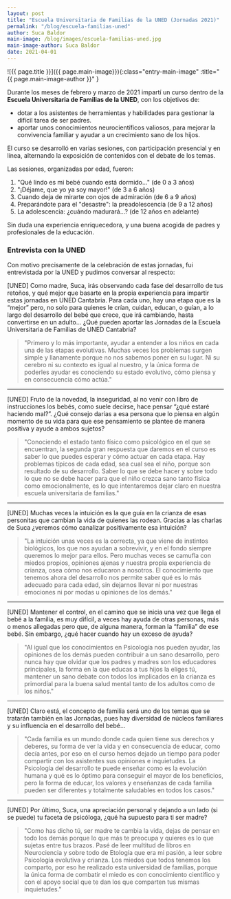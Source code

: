 ```yaml
---
layout: post
title: "Escuela Universitaria de Familias de la UNED (Jornadas 2021)"
permalink: "/blog/escuela-familias-uned"
author: Suca Baldor
main-image: /blog/images/escuela-familias-uned.jpg
main-image-author: Suca Baldor
date: 2021-04-01
---
```


![{{ page.title }}]({{ page.main-image}}){:class="entry-main-image" :title="{{ page.main-image-author }}" }

Durante los meses de febrero y marzo de 2021 impartí un curso dentro de la **Escuela Universitaria de Familias de la UNED**, con los objetivos de:

- dotar a los asistentes de herramientas y habilidades para gestionar la difícil tarea de ser padres.
- aportar unos conocimientos neurocientíficos valiosos, para mejorar la convivencia familiar y ayudar a un crecimiento sano de los hijos.

El curso se desarrolló en varias sesiones, con participación presencial y en línea, alternando la exposición de contenidos con el debate de los temas.

Las sesiones, organizadas por edad, fueron:

1. "Qué lindo es mi bebé cuando está dormido..." (de 0 a 3 años)
2. "¡Déjame, que yo ya soy mayor!" (de 3 a 6 años)
3. Cuando deja de mirarte con ojos de admiración (de 6 a 9 años)
4. Preparándote para el "desastre": la preadolescencia (de 9 a 12 años)
5. La adolescencia: ¿cuándo madurará...? (de 12 años en adelante)

Sin duda una experiencia enriquecedora, y una buena acogida de padres y profesionales de la educación.

<h3>Entrevista con la UNED</h3>

Con motivo precisamente de la celebración de estas jornadas, fui entrevistada por la UNED y pudimos conversar al respecto:

[UNED] Como madre, Suca, irás observando cada fase del desarrollo de tus retoños, y qué mejor que basarte en la propia experiencia para impartir estas jornadas en UNED Cantabria. Para cada uno, hay una etapa que es la “mejor” pero, no solo para quienes le crían, cuidan, educan, o guían, a lo largo del desarrollo del bebé que crece, que irá cambiando, hasta convertirse en un adulto… ¿Qué pueden aportar las Jornadas de la Escuela Universitaria de Familias de UNED Cantabria?

> "Primero y lo más importante, ayudar a entender a los niños en cada una de las etapas evolutivas. Muchas veces los problemas surgen simple y llanamente porque no nos sabemos poner en su lugar. Ni su cerebro ni su contexto es igual al nuestro, y la única forma de poderles ayudar es conociendo su estado evolutivo, cómo piensa y en consecuencia cómo actúa."

---

[UNED] Fruto de la novedad, la inseguridad, al no venir con libro de instrucciones los bebés, como suele decirse, hace pensar “¿qué estaré haciendo mal?”. ¿Qué consejo darías a esa persona que lo piensa en algún momento de su vida para que ese pensamiento se plantee de manera positiva y ayude a ambos sujetos?

> "Conociendo el estado tanto físico como psicológico en el que se encuentran, la segunda gran respuesta que daremos en el curso es saber lo que puedes esperar y cómo actuar en cada etapa. Hay problemas típicos de cada edad, sea cual sea el niño, porque son resultado de su desarrollo. Saber lo que se debe hacer y sobre todo lo que no se debe hacer para que el niño crezca sano tanto física como emocionalmente, es lo que intentaremos dejar claro en nuestra escuela universitaria de familias."

---

[UNED] Muchas veces la intuición es la que guía en la crianza de esas personitas que cambian la vida de quienes las rodean. Gracias a las charlas de Suca ¿veremos cómo canalizar positivamente esa intuición?

> "La intuición unas veces es la correcta, ya que viene de instintos biológicos, los que nos ayudan a sobrevivir, y en el fondo siempre queremos lo mejor para ellos. Pero muchas veces se camufla con miedos propios, opiniones ajenas y nuestra propia experiencia de crianza, osea cómo nos educaron a nosotros. El conocimiento que tenemos ahora del desarrollo nos permite saber qué es lo más adecuado para cada edad, sin dejarnos llevar ni por nuestras emociones ni por modas u opiniones de los demás."

---

[UNED] Mantener el control, en el camino que se inicia una vez que llega el bebé a la familia, es muy difícil, a veces hay ayuda de otras personas, más o menos allegadas pero que, de alguna manera, forman la “familia” de ese bebé. Sin embargo, ¿qué hacer cuando hay un exceso de ayuda?

> "Al igual que los conocimientos en Psicología nos pueden ayudar, las opiniones de los demás pueden contribuir a un sano desarrollo, pero nunca hay que olvidar que los padres y madres son los educadores principales, la forma en la que educas a tus hijos la eliges tú, mantener un sano debate con todos los implicados en la crianza es primordial para la buena salud mental tanto de los adultos como de los niños."

---

[UNED] Claro está, el concepto de familia será uno de los temas que se tratarán también en las Jornadas, pues hay diversidad de núcleos familiares y su influencia en el desarrollo del bebé…

> "Cada familia es un mundo donde cada quien tiene sus derechos y deberes, su forma de ver la vida y en consecuencia de educar, como decía antes, por eso en el curso hemos dejado un tiempo para poder compartir con los asistentes sus opiniones e inquietudes. La Psicología del desarrollo te puede enseñar como es la evolución humana y qué es lo óptimo para conseguir el mayor de los beneficios, pero la forma de educar, los valores y enseñanzas de cada familia pueden ser diferentes y totalmente saludables en todos los casos."

---

[UNED] Por último, Suca, una apreciación personal y dejando a un lado (si se puede) tu faceta de psicóloga, ¿qué ha supuesto para ti ser madre?

> "Como has dicho tú, ser madre te cambia la vida, dejas de pensar en todo los demás porque lo que más te preocupa y quieres es lo que sujetas entre tus brazos. Pasé de leer multitud de libros en Neurociencia y sobre todo de Etología que era mi pasión, a leer sobre Psicología evolutiva y crianza. Los miedos que todos tenemos los comparto, por eso he realizado esta universidad de familias, porque la única forma de combatir el miedo es con conocimiento científico y con el apoyo social que te dan los que comparten tus mismas inquietudes."
